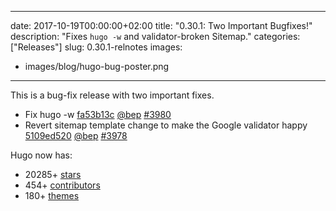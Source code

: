 
---
date: 2017-10-19T00:00:00+02:00
title: "0.30.1: Two Important Bugfixes!"
description: "Fixes `hugo -w` and validator-broken Sitemap."
categories: ["Releases"]
slug: 0.30.1-relnotes
images:
- images/blog/hugo-bug-poster.png
---

	

This is a bug-fix release with two important fixes.

* Fix hugo -w [fa53b13c](https://github.com/gohugoio/hugo/commit/fa53b13ca0ffb1db6ed20f5353661d3f8a5fd455) [@bep](https://github.com/bep) [#3980](https://github.com/gohugoio/hugo/issues/3980)
* Revert sitemap template change to make the Google validator happy [5109ed520](https://github.com/gohugoio/hugo/commit/5109ed520f2ddde815d50e7b31acbbfc57ce7719) [@bep](https://github.com/bep) [#3978](https://github.com/gohugoio/hugo/issues/3978)


Hugo now has:

* 20285+ [stars](https://github.com/gohugoio/hugo/stargazers)
* 454+ [contributors](https://github.com/gohugoio/hugo/graphs/contributors)
* 180+ [themes](http://themes.gohugo.io/)
